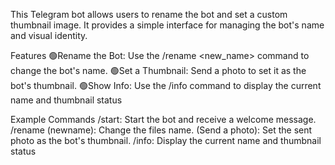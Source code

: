 This Telegram bot allows users to rename the bot and set a custom thumbnail image. It provides a simple interface for managing the bot's name and visual identity.

Features
🟢Rename the Bot: Use the /rename <new_name> command to change the bot's name.
🟢Set a Thumbnail: Send a photo to set it as the bot's thumbnail.
🟢Show Info: Use the /info command to display the current name and thumbnail status

Example Commands
/start: Start the bot and receive a welcome message.
/rename (newname): Change the files name.
(Send a photo): Set the sent photo as the bot's thumbnail.
/info: Display the current name and thumbnail status
